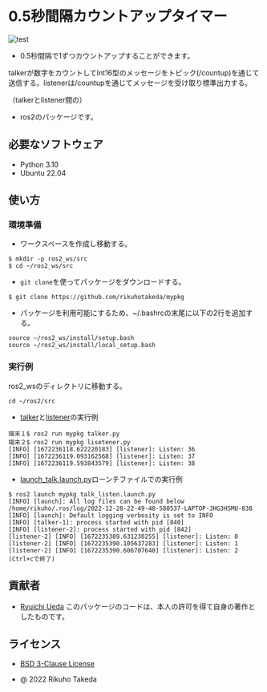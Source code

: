 # 0.5秒間隔カウントアップタイマー
![test](https://github.com/rikuhotakeda/mypkg/actions/workflows/test.yml/badge.svg)

* 0.5秒間隔で1ずつカウントアップすることができます。

talkerが数字をカウントしてInt16型のメッセージをトピック(/countup)を通じて送信する。listenerは/countupを通じてメッセージを受け取り標準出力する。

（talkerとlistener間の）

* ros2のパッケージです。

## 必要なソフトウェア
* Python 3.10
* Ubuntu 22.04

## 使い方
### 環境準備
* ワークスペースを作成し移動する。
```
$ mkdir -p ros2_ws/src
$ cd ~/ros2_ws/src
```

* `git clone`を使ってパッケージをダウンロードする。
```
$ git clone https://github.com/rikuhotakeda/mypkg
```

* パッケージを利用可能にするため、~/.bashrcの末尾に以下の2行を追加する。
```
source ~/ros2_ws/install/setup.bash
source ~/ros2_ws/install/local_setup.bash
```

### 実行例
ros2_wsのディレクトリに移動する。
```
cd ~/ros2/src
```

* [talker](https://github.com/rikuhotakeda/mypkg/blob/master/mypkg/talker.py)と[listener](https://github.com/rikuhotakeda/mypkg/blob/master/mypkg/listener.py)の実行例
```
端末１$ ros2 run mypkg talker.py
端末２$ ros2 run mypkg lisetener.py
[INFO] [1672236118.622220183] [listener]: Listen: 36
[INFO] [1672236119.093162568] [listener]: Listen: 37
[INFO] [1672236119.593843579] [listener]: Listen: 38
```

* [launch_talk.launch.py](https://github.com/rikuhotakeda/mypkg/blob/master/launch/talk_listen.launch.py)ローンチファイルでの実行例
```
$ ros2 launch mypkg talk_listen.launch.py
[INFO] [launch]: All log files can be found below /home/rikuho/.ros/log/2022-12-28-22-49-48-580537-LAPTOP-JHG3HSMU-838
[INFO] [launch]: Default logging verbosity is set to INFO
[INFO] [talker-1]: process started with pid [840]
[INFO] [listener-2]: process started with pid [842]
[listener-2] [INFO] [1672235389.631230255] [listener]: Listen: 0
[listener-2] [INFO] [1672235390.105637283] [listener]: Listen: 1
[listener-2] [INFO] [1672235390.606707640] [listener]: Listen: 2
(Ctrl+cで終了)
```

## 貢献者
* [Ryuichi Ueda](https://github.com/ryuichiueda/my_slides/tree/master/robosys_2022)
このパッケージのコードは、本人の許可を得て自身の著作としたものです。

## ライセンス
* [BSD 3-Clause License](https://github.com/rikuhotakeda/mypkg/blob/master/RICENSE)

* @ 2022 Rikuho Takeda

